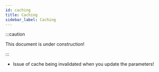```yaml
---
id: caching
title: Caching
sidebar_label: Caching
---
```


:::caution

This document is under construction!

:::

* Issue of cache being invalidated when you update the parameters!
